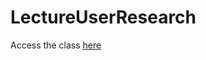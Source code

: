 # LectureUserResearch


Access the class <a href="https://mybinder.org/v2/gh/AurelienNioche/LectureUserResearch/87bffc2af9c97677ae3a63032043b4ee53fdbfda?filepath=main.ipynb">here</a> 